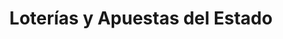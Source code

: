 ---
title: "Loterías y Apuestas del Estado"
url: /atarfe/loterias-y-apuestas-del-estado/
shop: Lotterie
---